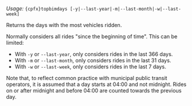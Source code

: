 *Usage:* `{cpfx}topbimdays [-y|--last-year|-m|--last-month|-w|--last-week]`

Returns the days with the most vehicles ridden.

Normally considers all rides "since the beginning of time". This can be limited:
* With `-y` or `--last-year`, only considers rides in the last 366 days.
* With `-m` or `--last-month`, only considers rides in the last 31 days.
* With `-w` or `--last-week`, only considers rides in the last 7 days.

Note that, to reflect common practice with municipal public transit operators, it is assumed that a day starts at 04:00 and not midnight. Rides on or after midnight and before 04:00 are counted towards the previous day.
